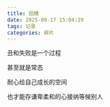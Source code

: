```yaml
---
title: 拾穗
date: 2025-09-17 15:04:29
tags: 记录
categories: 碎片
---
```


丑和失败是一个过程

甚至就是常态

耐心给自己成长的空间

也才能存谦卑柔和的心接纳等候别人